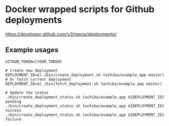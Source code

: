 # Docker wrapped scripts for Github deployments

https://developer.github.com/v3/repos/deployments/

## Example usages

```
GITHUB_TOKEN=[YOUR_TOKEN]

# Create new deployment
DEPLOYMENT_ID=$(./bin/create_deployment.sh tachiba/example_app master)
# Or fetch current deployment
DEPLOYMENT_ID=$(./bin/fetch_deployment.sh tachiba/example_app master)

# Update the status
./bin/create_deployment_status.sh tachiba/example_app ${DEPLOYMENT_ID} pending
./bin/create_deployment_status.sh tachiba/example_app ${DEPLOYMENT_ID} success
./bin/create_deployment_status.sh tachiba/example_app ${DEPLOYMENT_ID} failure
```

